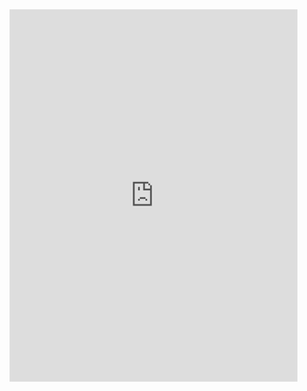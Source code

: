  <style>
 #pdfWrapper {
     position: relative;
     height: 0; 
     overflow: hidden;
     padding-bottom: 129.411764706%;
 }
   
 #pdfWrapper iframe {
   position: absolute;
     top: 0;
     left: 0;
     width: 100%;
     height: 100%;
 }
 </style>

<div id="pdfWrapper">
<iframe src="https://ryanmwilson.github.io/RMWilsonResume.pdf" frameBorder="0"></iframe> 
</div>
